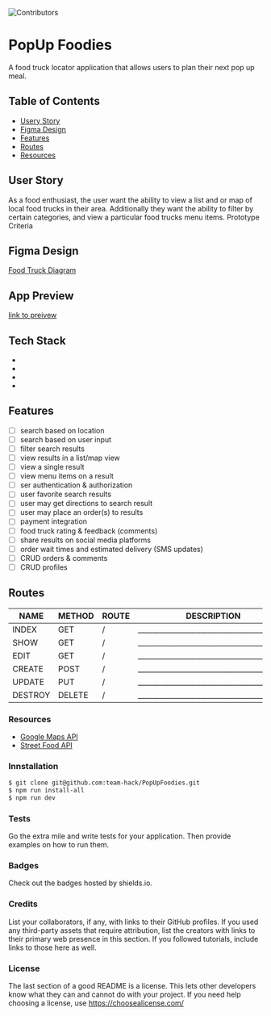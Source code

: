 ![Contributors](https://img.shields.io/github/contributors/team-hack/PopUpFoodies?logo=github)

# PopUp Foodies
A food truck locator application that allows users to plan their next pop up meal.

## Table of Contents
- [Usery Story]()
- [Figma Design]()
- [Features]()
- [Routes]()
- [Resources]()

## User Story
As a food enthusiast, the user want the ability to view a list and or map of local food trucks in their area. 
Additionally they want the ability to filter by certain categories, and view a particular food trucks menu items.
Prototype Criteria

## Figma Design
[Food Truck Diagram](https://www.figma.com/file/7u6bWOVOabxatCaWEf6wU4/Food-Truck-Locator-Diagram?node-id=0%3A1)

## App Preview
[link to preivew]()

## Tech Stack
-
-
-
-

## Features
- [ ] search based on location
- [ ] search based on user input
- [ ] filter search results
- [ ] view results in a list/map view
- [ ] view a single result
- [ ] view menu items on a result
- [ ] ser authentication & authorization
- [ ] user favorite search results
- [ ] user may get directions to search result
- [ ] user may place an order(s) to results
- [ ] payment integration
- [ ] food truck rating & feedback (comments)
- [ ] share results on social media platforms
- [ ] order wait times and estimated delivery (SMS updates)
- [ ] CRUD orders & comments
- [ ] CRUD profiles

## Routes
| NAME    | METHOD | ROUTE  | DESCRIPTION                                                                                                                
|------   | ------ | ------ |------------------------------------------ |
| INDEX   | GET    | /      | _________________________________________ |
| SHOW    | GET    | /      | _________________________________________ |
| EDIT    | GET    | /      | _________________________________________ |
| CREATE  | POST   | /      | _________________________________________ |
| UPDATE  | PUT    | /      | _________________________________________ |
| DESTROY | DELETE | /      | _________________________________________ |

### Resources
- [Google Maps API](https://developers.google.com/maps)
- [Street Food API](https://streetfoodapp.com/api)

### Innstallation
```sh
$ git clone git@github.com:team-hack/PopUpFoodies.git
$ npm run install-all
$ npm run dev
```
### Tests
Go the extra mile and write tests for your application. Then provide examples on how to run them.

### Badges
Check out the badges hosted by shields.io.

### Credits
List your collaborators, if any, with links to their GitHub profiles.
If you used any third-party assets that require attribution, list the creators with links to their primary web presence in this section.
If you followed tutorials, include links to those here as well.

### License
The last section of a good README is a license. This lets other developers know what they can and cannot do with your project. If you need help choosing a license, use https://choosealicense.com/
